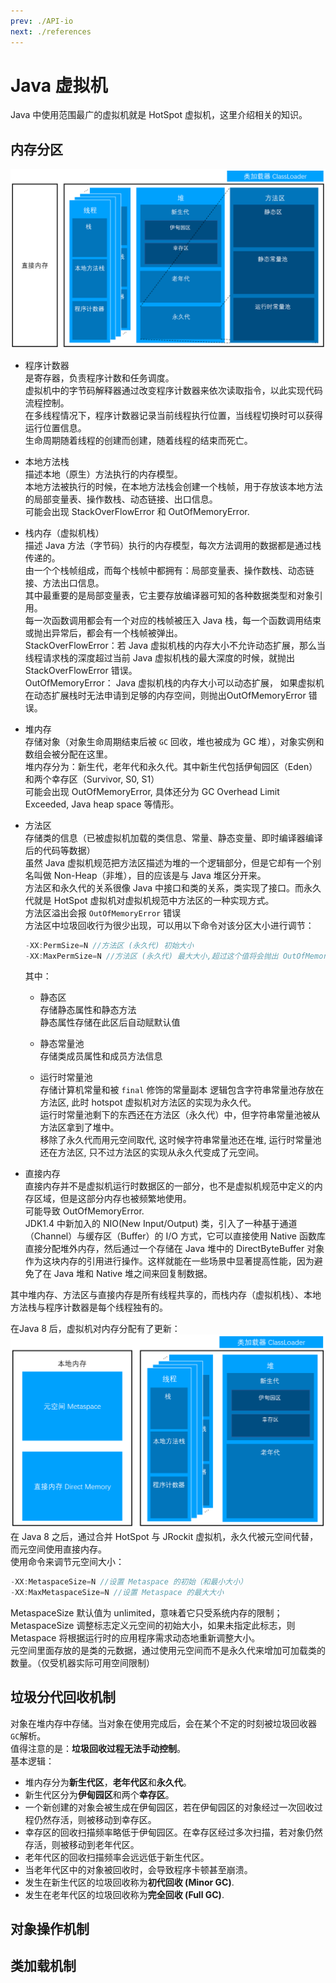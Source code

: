 ```yaml
---
prev: ./API-io
next: ./references
---
```


# Java 虚拟机
Java 中使用范围最广的虚拟机就是 HotSpot 虚拟机，这里介绍相关的知识。  

## 内存分区
![内存分区](/img/内存模型.png)

+ 程序计数器  
  是寄存器，负责程序计数和任务调度。  
  虚拟机中的字节码解释器通过改变程序计数器来依次读取指令，以此实现代码流程控制。  
  在多线程情况下，程序计数器记录当前线程执行位置，当线程切换时可以获得运行位置信息。  
  生命周期随着线程的创建而创建，随着线程的结束而死亡。  

+ 本地方法栈  
  描述本地（原生）方法执行的内存模型。  
  本地方法被执行的时候，在本地方法栈会创建一个栈帧，用于存放该本地方法的局部变量表、操作数栈、动态链接、出口信息。  
  可能会出现 StackOverFlowError 和 OutOfMemoryError.  

+ 栈内存（虚拟机栈）  
  描述 Java 方法（字节码）执行的内存模型，每次方法调用的数据都是通过栈传递的。  
  由一个个栈帧组成，而每个栈帧中都拥有：局部变量表、操作数栈、动态链接、方法出口信息。  
  其中最重要的是局部变量表，它主要存放编译器可知的各种数据类型和对象引用。  
  每一次函数调用都会有一个对应的栈帧被压入 Java 栈，每一个函数调用结束或抛出异常后，都会有一个栈帧被弹出。  
  StackOverFlowError：若 Java 虚拟机栈的内存大小不允许动态扩展，那么当线程请求栈的深度超过当前 Java 虚拟机栈的最大深度的时候，就抛出 StackOverFlowError 错误。  
  OutOfMemoryError： Java 虚拟机栈的内存大小可以动态扩展， 如果虚拟机在动态扩展栈时无法申请到足够的内存空间，则抛出OutOfMemoryError 错误。

+ 堆内存  
  存储对象（对象生命周期结束后被 `GC` 回收，堆也被成为 GC 堆），对象实例和数组会被分配在这里。  
  堆内存分为：新生代，老年代和永久代。其中新生代包括伊甸园区（Eden）和两个幸存区（Survivor, S0, S1）  
  可能会出现 OutOfMemoryError, 具体还分为 GC Overhead Limit Exceeded, Java heap space 等情形。  

+ 方法区  
  存储类的信息（已被虚拟机加载的类信息、常量、静态变量、即时编译器编译后的代码等数据）  
  虽然 Java 虚拟机规范把方法区描述为堆的一个逻辑部分，但是它却有一个别名叫做 Non-Heap（非堆），目的应该是与 Java 堆区分开来。  
  方法区和永久代的关系很像 Java 中接口和类的关系，类实现了接口。而永久代就是 HotSpot 虚拟机对虚拟机规范中方法区的一种实现方式。  
  方法区溢出会报 `OutOfMemoryError` 错误  
  方法区中垃圾回收行为很少出现，可以用以下命令对该分区大小进行调节：  
  ``` java
  -XX:PermSize=N //方法区 (永久代) 初始大小
  -XX:MaxPermSize=N //方法区 (永久代) 最大大小,超过这个值将会抛出 OutOfMemoryError
  ```
  其中：  
  + 静态区  
    存储静态属性和静态方法  
    静态属性存储在此区后自动赋默认值

  + 静态常量池  
    存储类成员属性和成员方法信息  

  + 运行时常量池  
    存储计算机常量和被 `final` 修饰的常量副本
    逻辑包含字符串常量池存放在方法区, 此时 hotspot 虚拟机对方法区的实现为永久代。<Badge type="error" text="Java 7.0-"/>  
    运行时常量池剩下的东西还在方法区（永久代）中，但字符串常量池被从方法区拿到了堆中。<Badge type="warning" text="Java 7.0"/>  
    移除了永久代而用元空间取代, 这时候字符串常量池还在堆, 运行时常量池还在方法区, 只不过方法区的实现从永久代变成了元空间。<Badge text="Java 8.0+"/>  

+ 直接内存  
  直接内存并不是虚拟机运行时数据区的一部分，也不是虚拟机规范中定义的内存区域，但是这部分内存也被频繁地使用。  
  可能导致 OutOfMemoryError.  
  JDK1.4 中新加入的 NIO(New Input/Output) 类，引入了一种基于通道（Channel）与缓存区（Buffer）的 I/O 方式，它可以直接使用 Native 函数库直接分配堆外内存，然后通过一个存储在 Java 堆中的 DirectByteBuffer 对象作为这块内存的引用进行操作。这样就能在一些场景中显著提高性能，因为避免了在 Java 堆和 Native 堆之间来回复制数据。<Badge text="Java 1.4+"/>

其中堆内存、方法区与直接内存是所有线程共享的，而栈内存（虚拟机栈）、本地方法栈与程序计数器是每个线程独有的。  

在Java 8 后，虚拟机对内存分配有了更新<Badge text="Java 8.0+"/>：  
![内存模型 1.8](/img/内存模型1_8.png)
在 Java 8 之后，通过合并 HotSpot 与 JRockit 虚拟机，永久代被元空间代替，而元空间使用直接内存。  
使用命令来调节元空间大小：  
``` java
-XX:MetaspaceSize=N //设置 Metaspace 的初始（和最小大小）
-XX:MaxMetaspaceSize=N //设置 Metaspace 的最大大小
```
MetaspaceSize 默认值为 unlimited，意味着它只受系统内存的限制；MetaspaceSize 调整标志定义元空间的初始大小，如果未指定此标志，则 Metaspace 将根据运行时的应用程序需求动态地重新调整大小。  
元空间里面存放的是类的元数据，通过使用元空间而不是永久代来增加可加载类的数量。（仅受机器实际可用空间限制）  

## 垃圾分代回收机制
对象在堆内存中存储。当对象在使用完成后，会在某个不定的时刻被垃圾回收器`GC`解析。  
值得注意的是：**垃圾回收过程无法手动控制**。  
基本逻辑：  
+ 堆内存分为**新生代区**，**老年代区**和**永久代**。  
+ 新生代区分为**伊甸园区**和两个**幸存区**。  
+ 一个新创建的对象会被生成在伊甸园区，若在伊甸园区的对象经过一次回收过程仍然存活，则被移动到幸存区。  
+ 幸存区的回收扫描频率略低于伊甸园区。在幸存区经过多次扫描，若对象仍然存活，则被移动到老年代区。
+ 老年代区的回收扫描频率会远远低于新生代区。
+ 当老年代区中的对象被回收时，会导致程序卡顿甚至崩溃。
+ 发生在新生代区的垃圾回收称为**初代回收 (Minor GC)**.
+ 发生在老年代区的垃圾回收称为**完全回收 (Full GC)**.

## 对象操作机制

## 类加载机制